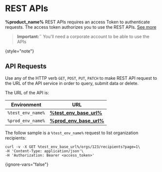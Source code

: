 # REST APIs

**%product_name%** REST APIs requires an access Token to authenticate requests. The access token authorizes you to use the REST APIs. [See more](Authentication.md)

> **Important:¨** You'll need a corporate account to be able to use the APIs
>
{style="note"}

## API Requests

Use any of the HTTP verb `GET`, `POST`, `PUT`, `PATCH` to make REST API request to the URL of the API service in order to query, submit data or delete.

The URL of the API is:

| Environment       | URL                                            |
|-------------------|------------------------------------------------|
| `%test_env_name%` | [**%test_env_base_url%**](%test_env_base_url%) |
| `%prod_env_name%`  | [**%prod_env_base_url%**](%prod_env_base_url%) |

The follow sample is a `%test_env_name%` request to list organization recipients:

```Shell
curl -v -X GET %test_env_base_url%/orgs/123/recipients?page=1\
-H 'Content-Type: application/json'\
-H 'Authorization: Bearer <access_token>'
```
{ignore-vars="false"}

